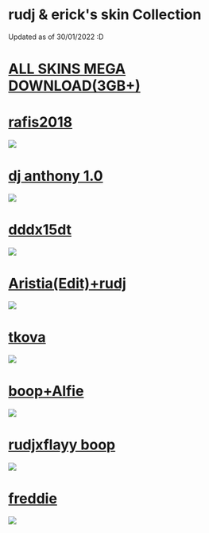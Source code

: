 # rudj & erick's skin Collection
Updated as of 30/01/2022 :D
# [ALL SKINS MEGA DOWNLOAD(3GB+)](https://mega.nz/folder/G80mQKhT#FKvaoR0Iz_U1lHLUzBMvhg)

# [rafis2018](https://mega.nz/file/3hUjHY5S#7hGiJp84RJl67esxO5Bx9YVmlsqLL0gD_jDjG5pLO5g)
![](https://i.imgur.com/ZpoTrDn.jpeg)

# [dj anthony 1.0](https://mega.nz/file/jpEVgCbZ#08QgXDUvG1_HjiGH1bSj67NYurc1-0Xg5O-UKK7t-p8)
![](https://i.imgur.com/zCPZxy7.jpeg)

# [dddx15dt](https://mega.nz/file/yx9WjBoa#-ZXMkqcYxXGppZJYfsvun4JYnl6umzc3eiey3t9oml0)
![](https://i.imgur.com/hthQSkS.png)

# [Aristia(Edit)+rudj](https://mega.nz/file/3pVVgazS#OQGaOd0xq2gHj9yDi1pdj7PtO7WRA80XRo0Mqu1d11Q)
![](https://i.imgur.com/a7KdPD7.png)

# [tkova](https://mega.nz/file/vtdTQSTA#K8wG7fccTZRXx7Jta7tIyXwXv-M8XjT_X_EGQuiEU2c)
![](https://i.imgur.com/Vd9BHje.png)

# [boop+Alfie](https://mega.nz/file/i89yyAya#Pob40n3dbfP3ViPtLwVGANEt8jGFkuFaDIImgoXi09o)
![](https://i.imgur.com/t4qx8uM.jpeg)

# [rudjxflayy boop](https://mega.nz/file/u5lmDJqK#ekvjv1t-VZaeRvudOJAU27YKA0mkyOYEnXUJ8CRUuhY)
![](https://i.imgur.com/9l67h4h.jpeg)

# [freddie](https://mega.nz/file/apViSb7C#1YWvusbQFY5yxVo4AUpX6MliX5hAL9HkjsgnRto650c)
![](https://osu.ppy.sh/ss/17509445/bc4e)
